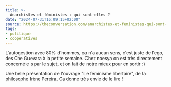 ```yaml
---
title: >-
  Anarchistes et féministes : qui sont-elles ?
date: "2024-07-31T16:09:15+02:00"
source: https://theconversation.com/anarchistes-et-feministes-qui-sont-elles-231032
tags:
- politique
- cooperatives
---
```

L'autogestion avec 80% d'hommes, ça n'a aucun sens, c'est juste de l'ego, des Che Guevara à la petite semaine. Chez noesya on est très directement concerné·e·s par le sujet, et on fait de notre mieux pour en sortir :)

Une belle présentation de l'ouvrage "Le féminisme libertaire", de la philosophe Irène Pereira. Ca donne très envie de le lire !
